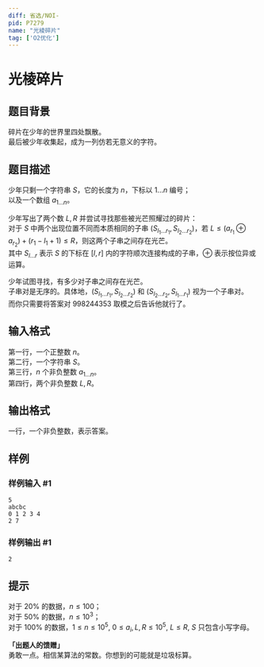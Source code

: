 ```yaml
---
diff: 省选/NOI-
pid: P7279
name: "光棱碎片"
tag: ['O2优化']
---
```

# 光棱碎片
## 题目背景

碎片在少年的世界里四处飘散。  
最后被少年收集起，成为一列仿若无意义的字符。
## 题目描述

少年只剩一个字符串 $S$，它的长度为 $n$，下标以 $1 \dots n$ 编号；  
以及一个数组 $a_{1\dots n}$。

少年写出了两个数 $L,R$ 并尝试寻找那些被光芒照耀过的碎片：  
对于 $S$ 中两个出现位置不同而本质相同的子串 $(S_{l_1\dots r_1},S_{l_2\dots r_2})$，若 $L \le (a_{r_1} \oplus a_{r_2}) + (r_1 - l_1 + 1) \le R$，则这两个子串之间存在光芒。  
其中 $S_{l\dots r}$ 表示 $S$ 的下标在 $[l,r]$ 内的字符顺次连接构成的子串，$\oplus$ 表示按位异或运算。

少年试图寻找，有多少对子串之间存在光芒。  
子串对是无序的。具体地，$(S_{l_1\dots r_1},S_{l_2\dots r_2})$ 和 $(S_{l_2\dots r_2},S_{l_1\dots r_1})$ 视为一个子串对。  
而你只需要将答案对 $998244353$ 取模之后告诉他就行了。
## 输入格式

第一行，一个正整数 $n$。  
第二行，一个字符串 $S$。  
第三行，$n$ 个非负整数 $a_{1\dots n}$。  
第四行，两个非负整数 $L,R$。
## 输出格式

一行，一个非负整数，表示答案。
## 样例

### 样例输入 #1
```
5
abcbc
0 1 2 3 4
2 7
```
### 样例输出 #1
```
2
```
## 提示

对于 $20\%$ 的数据，$n \le 100$；    
对于 $50\%$ 的数据，$n \le 10^3$；  
对于 $100\%$ 的数据，$1 \le n \le 10^5$, $0 \le a_i,L,R \le 10^5$, $L \le R$, $S$ 只包含小写字母。

**「出题人的馈赠」**  
勇敢一点。相信某算法的常数。你想到的可能就是垃圾标算。
